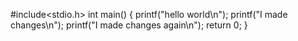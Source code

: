 #include<stdio.h>
int main()
{
    printf("hello world\n");
    printf("I made changes\n");
     printf("I made changes again\n");
    return 0;
}
